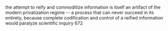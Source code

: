 the attempt to reify and commoditize information is itself an artifact of the modern privatization regime -- a process that can never succeed in its entirety, because complete codification and control of a reified information would paralyze scientific inquiry 672
